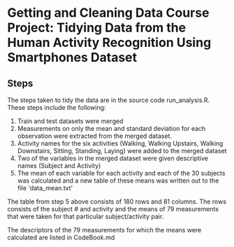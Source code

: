 Getting and Cleaning Data Course Project: Tidying Data from the Human Activity Recognition Using Smartphones Dataset
========================================


Steps
-----
The steps taken to tidy the data are in the source code run_analysis.R. These steps include the following:
1. Train and test datasets were merged
2. Measurements on only the mean and standard deviation for each observation were extracted from the merged dataset.
3. Activity names for the six activities (Walking, Walking Upstairs, Walking Downstairs, Sitting, Standing, Laying) were added to the merged dataset
4. Two of the variables in the merged dataset were given descriptive names (Subject and Activity)
5. The mean of each variable for each activity and each of the 30 subjects was calculated and a new table of these means was written out to the file 'data_mean.txt'

The table from step 5 above consists of 180 rows and 81 columns. The rows consists of the subject # and activity and the means of 79 measurements that were taken for that particular subject/activity pair.

The descriptors of the 79 measurements for which the means were calculated are listed in CodeBook.md
